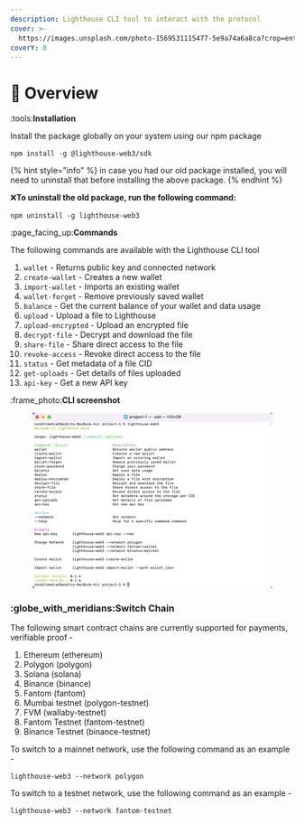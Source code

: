 ```yaml
---
description: Lighthouse CLI tool to interact with the protocol
cover: >-
  https://images.unsplash.com/photo-1569531115477-5e9a74a6a8ca?crop=entropy&cs=tinysrgb&fm=jpg&ixid=MnwxOTcwMjR8MHwxfHNlYXJjaHwzfHxvdmVydmlld3xlbnwwfHx8fDE2NjMwNzI2MTQ&ixlib=rb-1.2.1&q=80
coverY: 0
---
```


# 📃 Overview

:tools:**Installation**

Install the package globally on your system using our npm package

```
npm install -g @lighthouse-web3/sdk
```

{% hint style="info" %}
in case you had our old package installed, you will need to uninstall that before installing the above package.
{% endhint %}

:x:**To uninstall the old package, run the following command:**

```
npm uninstall -g lighthouse-web3
```

:page\_facing\_up:**Commands**

The following commands are available with the Lighthouse CLI tool

1. `wallet` - Returns public key and connected network
2. `create-wallet` - Creates a new wallet
3. `import-wallet` - Imports an existing wallet
4. `wallet-forget` - Remove previously saved wallet
5. `balance` - Get the current balance of your wallet and data usage
6. `upload` - Upload a file to Lighthouse
7. `upload-encrypted` - Upload an encrypted file
8. `decrypt-file` - Decrypt and download the file
9. `share-file` - Share direct access to the file
10. `revoke-access` - Revoke direct access to the file
11. `status` - Get metadata of a file CID
12. `get-uploads` - Get details of files uploaded
13. `api-key` - Get a new API key

:frame\_photo:**CLI screenshot**

<figure><img src="../.gitbook/assets/Screenshot 2022-09-13 at 6.16.15 PM.png" alt=""><figcaption></figcaption></figure>

### :globe\_with\_meridians:**Switch Chain**

The following smart contract chains are currently supported for payments, verifiable proof -

1. Ethereum (ethereum)
2. Polygon (polygon)
3. Solana (solana)
4. Binance (binance)
5. Fantom (fantom)
6. Mumbai testnet (polygon-testnet)
7. FVM (wallaby-testnet)
8. Fantom Testnet (fantom-testnet)
9. Binance Testnet (binance-testnet)

To switch to a mainnet network, use the following command as an example -

```
lighthouse-web3 --network polygon
```

To switch to a testnet network, use the following command as an example -

```
lighthouse-web3 --network fantom-testnet
```
